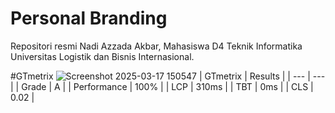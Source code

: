 # Personal Branding

Repositori resmi Nadi Azzada Akbar, Mahasiswa D4 Teknik Informatika Universitas Logistik dan Bisnis Internasional.

#GTmetrix
![Screenshot 2025-03-17 150547](https://github.com/user-attachments/assets/9761d2ce-1c22-4fa4-b6fa-d71e2969c061)
| GTmetrix | Results |
| --- | --- |
| Grade | A |
| Performance | 100% |
| LCP | 310ms |
| TBT | 0ms |
| CLS | 0.02 |
